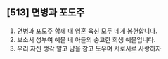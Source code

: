 ## [513] 면병과 포도주

1) 면병과 포도주 함께 내 영혼 육신 모두 네게 봉헌합니다.  
2) 보소서 성부여 예물 네 아들의 숭고한 희생 예물입니다.  
3) 우리 자신 생각 말고 남을 참고 도우며 서로서로 사랑하자
